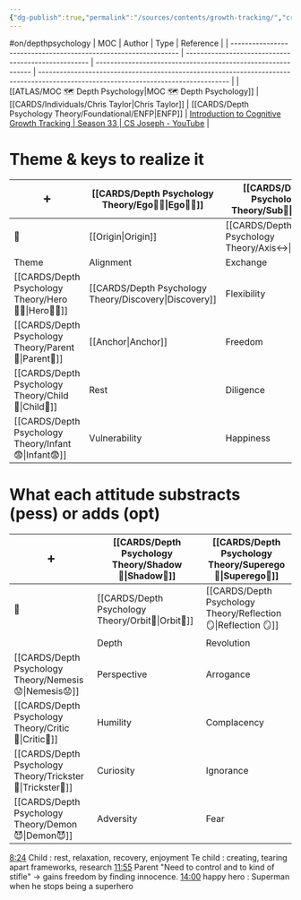 ```yaml
---
{"dg-publish":true,"permalink":"/sources/contents/growth-tracking/","created":"2023-04-08T18:40:05.302+02:00","updated":"2023-05-02T10:46:33.887+02:00"}
---
```


#on/depthpsychology 
| MOC                                                             | Author                                              | Type                                                         | Reference                                                                                                                           |
| --------------------------------------------------------------- | --------------------------------------------------- | ------------------------------------------------------------ | ----------------------------------------------------------------------------------------------------------------------------------- |
| [[ATLAS/MOC 🗺️ Depth Psychology\|MOC 🗺️ Depth Psychology]] | [[CARDS/Individuals/Chris Taylor\|Chris Taylor]] | [[CARDS/Depth Psychology Theory/Foundational/ENFP\|ENFP]] | [Introduction to Cognitive Growth Tracking \| Season 33 \| CS Joseph - YouTube](https://www.youtube.com/watch?v=Ni_1xfd_Kt8&t=283s) |


# Theme & keys to realize it  
|    ➕    | [[CARDS/Depth Psychology Theory/Ego🙋‍♂️\|Ego🙋‍♂️]]          | [[CARDS/Depth Psychology Theory/Sub🤸\|Sub🤸]]            |
| ---------------- | ------------- | -------------- |
|  🔗                | [[Origin\|Origin]]    | [[CARDS/Depth Psychology Theory/Axis↔️\|Axis↔️]]    |
| Theme            | Alignment     | Exchange     |
| [[CARDS/Depth Psychology Theory/Hero🦸‍♂️\|Hero🦸‍♂️]]   | [[CARDS/Depth Psychology Theory/Discovery\|Discovery]] | Flexibility    |
| [[CARDS/Depth Psychology Theory/Parent🤨\|Parent🤨]]    | [[Anchor\|Anchor]]    | Freedom        |
| [[CARDS/Depth Psychology Theory/Child👼\|Child👼]]     | Rest          | Diligence      |
| [[CARDS/Depth Psychology Theory/Infant😨\|Infant😨]]  | Vulnerability | Happiness      |

# What each attitude substracts (pess) or adds (opt)
| ➕  | [[CARDS/Depth Psychology Theory/Shadow👤\|Shadow👤]]           | [[CARDS/Depth Psychology Theory/Superego👹\|Superego👹]]     |                
| ---------------- | ------------ | -------------- |
|     🔗             | [[CARDS/Depth Psychology Theory/Orbit🔄\|Orbit🔄]] | [[CARDS/Depth Psychology Theory/Reflection 🪞\|Reflection 🪞]] |
|                  | Depth        | Revolution     |
| [[CARDS/Depth Psychology Theory/Nemesis😟\|Nemesis😟]]   | Perspective  | Arrogance      |
| [[CARDS/Depth Psychology Theory/Critic🤔\|Critic🤔]]    | Humility     | Complacency    |
| [[CARDS/Depth Psychology Theory/Trickster🤡\|Trickster🤡]] | Curiosity    | Ignorance      |
| [[CARDS/Depth Psychology Theory/Demon😈\|Demon😈]]     | Adversity    | Fear           |

[8:24](https://www.youtube.com/watch?v=Ni_1xfd_Kt8&t=504s) Child : rest, relaxation, recovery, enjoyment Te child : creating, tearing apart frameworks, research [11:55](https://www.youtube.com/watch?v=Ni_1xfd_Kt8&t=715s) Parent "Need to control and to kind of stifle" -> gains freedom by finding innocence. [14:00](https://www.youtube.com/watch?v=Ni_1xfd_Kt8&t=840s) happy hero : Superman when he stops being a superhero
